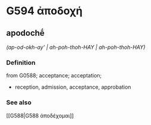 # G594 ἀποδοχή

## apodochḗ

_(ap-od-okh-ay' | ah-poh-thoh-HAY | ah-poh-thoh-HAY)_

### Definition

from G0588; acceptance; acceptation; 

- reception, admission, acceptance, approbation

### See also

[[G588|G588 ἀποδέχομαι]]
